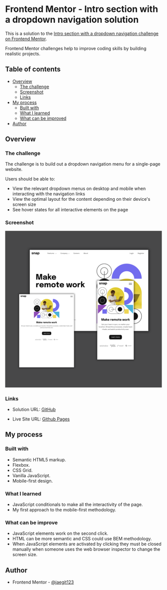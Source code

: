 # Frontend Mentor - Intro section with a dropdown navigation solution

This is a solution to the [Intro section with a dropdown navigation challenge on Frontend Mentor](https://www.frontendmentor.io/challenges/intro-section-with-dropdown-navigation-ryaPetHE5). 

Frontend Mentor challenges help to improve coding skills by building realistic projects. 

## Table of contents

- [Overview](#overview)
  - [The challenge](#the-challenge)
  - [Screenshot](#screenshot)
  - [Links](#links)
- [My process](#my-process)
  - [Built with](#built-with)
  - [What I learned](#what-i-learned)
  - [What can be improved](#What-can-be-improve)
- [Author](#author)

## Overview

### The challenge

The challenge is to build out a dropdown navigation menu for a single-page website.

Users should be able to:

- View the relevant dropdown menus on desktop and mobile when interacting with the navigation links
- View the optimal layout for the content depending on their device's screen size
- See hover states for all interactive elements on the page

### Screenshot

![](assets/images/preview.png)

### Links

- Solution URL: [GitHub](https://github.com/jaegit123/My-portfolio)

- Live Site URL: [Github Pages](https://jaegit123.github.io/My-portfolio/)

## My process

### Built with

- Semantic HTML5 markup.
- Flexbox.
- CSS Grid.
- Vanilla JavaScript.
- Mobile-first design.

### What I learned

- JavaScript conditionals to make all the interactivity of the page.
- My first approach to the mobile-first methodology.

### What can be improve

- JavaScript elements work on the second click.
- HTML can be more semantic and CSS could use BEM methodology.
- When JavaScript elements are activated by clicking they must be closed manually when someone uses the web browser inspector to change the screen size.

## Author

- Frontend Mentor - [@jaegit123](https://www.frontendmentor.io/profile/jaegit123)
